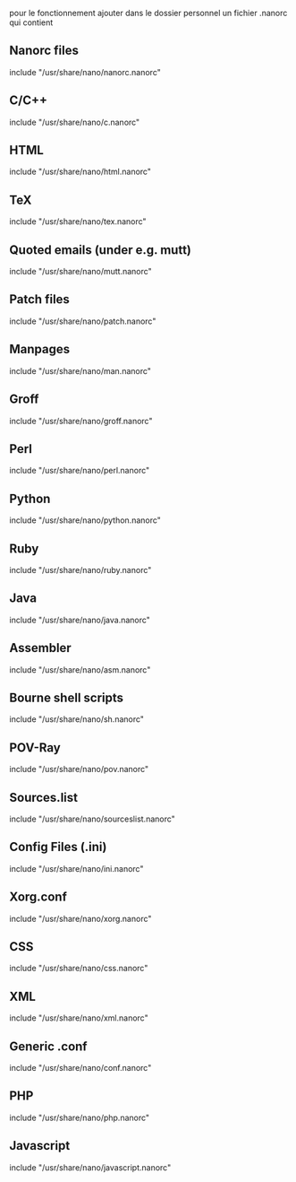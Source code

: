 pour le fonctionnement ajouter dans le dossier personnel un fichier .nanorc qui contient

## Nanorc files
include "/usr/share/nano/nanorc.nanorc"

## C/C++
include "/usr/share/nano/c.nanorc"

## HTML
include "/usr/share/nano/html.nanorc"

## TeX
include "/usr/share/nano/tex.nanorc"

## Quoted emails (under e.g. mutt)
include "/usr/share/nano/mutt.nanorc"

## Patch files
include "/usr/share/nano/patch.nanorc"

## Manpages
include "/usr/share/nano/man.nanorc"

## Groff
include "/usr/share/nano/groff.nanorc"

## Perl
include "/usr/share/nano/perl.nanorc"

## Python
include "/usr/share/nano/python.nanorc"

## Ruby
include "/usr/share/nano/ruby.nanorc"

## Java
include "/usr/share/nano/java.nanorc"

## Assembler
include "/usr/share/nano/asm.nanorc"

## Bourne shell scripts
include "/usr/share/nano/sh.nanorc"

## POV-Ray
include "/usr/share/nano/pov.nanorc"

## Sources.list
include "/usr/share/nano/sourceslist.nanorc"

## Config Files (.ini)
include "/usr/share/nano/ini.nanorc"

## Xorg.conf
include "/usr/share/nano/xorg.nanorc"

## CSS
include "/usr/share/nano/css.nanorc"

## XML
include "/usr/share/nano/xml.nanorc"

## Generic .conf
include "/usr/share/nano/conf.nanorc"

## PHP
include "/usr/share/nano/php.nanorc"

## Javascript
include "/usr/share/nano/javascript.nanorc"
